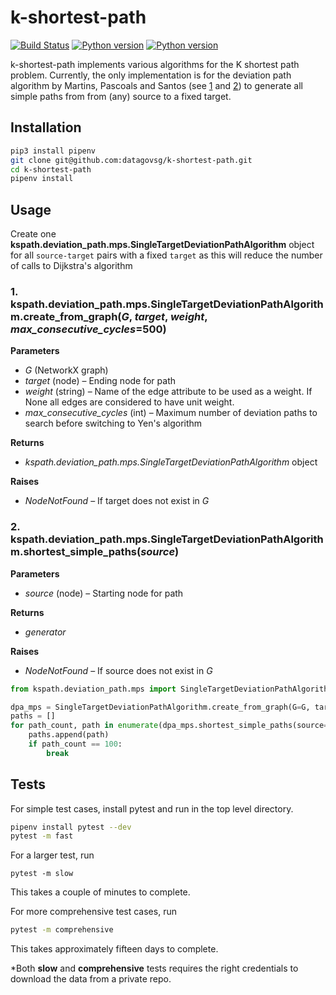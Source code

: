# k-shortest-path
[![Build Status](https://travis-ci.com/datagovsg/k-shortest-path.svg?token=QdYT7V5eiyXqAzGySBss&branch=dev)](https://travis-ci.com/datagovsg/k-shortest-path)
[![Python version](https://img.shields.io/badge/python-2.7-blue.svg)](https://shields.io/)
[![Python version](https://img.shields.io/badge/python-3.6-blue.svg)](https://shields.io/)

k-shortest-path implements various algorithms for the K shortest path problem. Currently, the only implementation is for the deviation path algorithm by Martins, Pascoals and Santos (see [1](https://www.mat.uc.pt/~eqvm/cientificos/investigacao/Artigos/deviation.ps.gz) and [2](http://www.dis.uniroma1.it/challenge9/papers/santos.pdf)) to generate all simple paths from from (any) source to a fixed target.

## Installation
```bash
pip3 install pipenv
git clone git@github.com:datagovsg/k-shortest-path.git
cd k-shortest-path
pipenv install
```

## Usage
Create one **kspath.deviation_path.mps.SingleTargetDeviationPathAlgorithm** object for all `source-target` pairs with a fixed `target` as this will reduce the number of calls to Dijkstra's algorithm
### 1. **kspath.deviation_path.mps.SingleTargetDeviationPathAlgorithm**.create_from_graph(_G_, _target_, _weight_, _max_consecutive_cycles_=500)

**Parameters**
* _G_ (NetworkX graph)
* _target_ (node) – Ending node for path
* _weight_ (string) – Name of the edge attribute to be used as a weight. If None all edges are considered to have unit weight.
* _max_consecutive_cycles_ (int) – Maximum number of deviation paths to search before switching to Yen's algorithm

**Returns**
* _kspath.deviation_path.mps.SingleTargetDeviationPathAlgorithm_ object

**Raises**
* _NodeNotFound_ – If target does not exist in _G_

### 2. **kspath.deviation_path.mps.SingleTargetDeviationPathAlgorithm**.shortest_simple_paths(_source_)

**Parameters**
* _source_ (node) – Starting node for path

**Returns**
* _generator_

**Raises**
* _NodeNotFound_ – If source does not exist in _G_

```python
from kspath.deviation_path.mps import SingleTargetDeviationPathAlgorithm

dpa_mps = SingleTargetDeviationPathAlgorithm.create_from_graph(G=G, target=6, weight='weight')
paths = []
for path_count, path in enumerate(dpa_mps.shortest_simple_paths(source=1), 1):
    paths.append(path)
    if path_count == 100:
        break
```

## Tests
For simple test cases, install pytest and run in the top level directory.
```bash
pipenv install pytest --dev
pytest -m fast
```

For a larger test, run
```
pytest -m slow
```
This takes a couple of minutes to complete.

For more comprehensive test cases, run
```bash
pytest -m comprehensive
```
This takes approximately fifteen days to complete. 

*Both **slow** and **comprehensive** tests requires the right credentials to download the data from a private repo.
